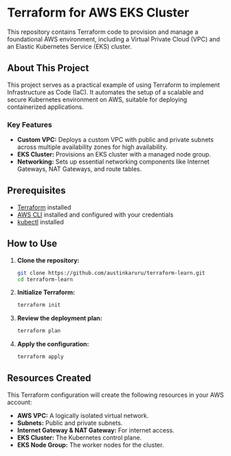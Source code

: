 # Terraform for AWS EKS Cluster

This repository contains Terraform code to provision and manage a foundational AWS environment, including a Virtual Private Cloud (VPC) and an Elastic Kubernetes Service (EKS) cluster.

## About This Project

This project serves as a practical example of using Terraform to implement Infrastructure as Code (IaC). It automates the setup of a scalable and secure Kubernetes environment on AWS, suitable for deploying containerized applications.

### Key Features

*   **Custom VPC:** Deploys a custom VPC with public and private subnets across multiple availability zones for high availability.
*   **EKS Cluster:** Provisions an EKS cluster with a managed node group.
*   **Networking:** Sets up essential networking components like Internet Gateways, NAT Gateways, and route tables.

## Prerequisites

*   [Terraform](https://www.terraform.io/downloads.html) installed
*   [AWS CLI](https://aws.amazon.com/cli/) installed and configured with your credentials
*   [kubectl](https://kubernetes.io/docs/tasks/tools/install-kubectl/) installed

## How to Use

1.  **Clone the repository:**
    ```sh
    git clone https://github.com/austinkaruru/terraform-learn.git
    cd terraform-learn
    ```

2.  **Initialize Terraform:**
    ```sh
    terraform init
    ```

3.  **Review the deployment plan:**
    ```sh
    terraform plan
    ```

4.  **Apply the configuration:**
    ```sh
    terraform apply
    ```

## Resources Created

This Terraform configuration will create the following resources in your AWS account:

*   **AWS VPC:** A logically isolated virtual network.
*   **Subnets:** Public and private subnets.
*   **Internet Gateway & NAT Gateway:** For internet access.
*   **EKS Cluster:** The Kubernetes control plane.
*   **EKS Node Group:** The worker nodes for the cluster.
